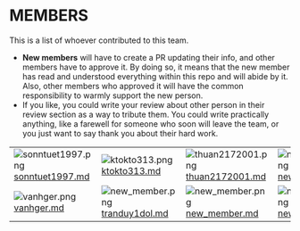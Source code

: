 # MEMBERS

This is a list of whoever contributed to this team.

- **New members** will
  have to create a PR updating their info, and other members have to
  approve it. By doing so, it means that the new member has read and
  understood everything within this repo and will abide by it. Also, other
  members who approved it will have the common responsibility to warmly
  support the new person.
- If you like, you could write your review about other person in their review section as a way to tribute them. You
  could write practically anything, like a farewell for someone who soon will leave the team, or you just want to say
  thank you about their hard work.

|                                                                                 |                                                                         |                                                                         |                                                                         |
|:--------------------------------------------------------------------------------|:------------------------------------------------------------------------|:------------------------------------------------------------------------|:------------------------------------------------------------------------|
| ![sonntuet1997.png](https://avatars.githubusercontent.com/u/33181397) [sonntuet1997.md](sonntuet1997.md) | ![ktokto313.png](https://avatars.githubusercontent.com/u/57142191) [ktokto313.md](ktokto313.md) | ![thuan2172001.png](https://avatars.githubusercontent.com/u/62707901) [thuan2172001.md](thuan2172001.md) | ![new_member.png](images/new_member.png) [new_member.md](new_member.md) |
| ![vanhger.png](https://avatars.githubusercontent.com/u/71112028) [vanhger.md](vanhger.md)         | ![new_member.png](https://avatars.githubusercontent.com/u/124806253) [tranduy1dol.md](tranduy1dol.md) | ![new_member.png](images/new_member.png) [new_member.md](new_member.md) | ![new_member.png](images/new_member.png) [new_member.md](new_member.md) |
